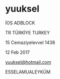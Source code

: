 # yuuksel

İOS ADBLOCK

TR TÜRKİYE TURKEY

15 Cemaziyelevvel 1438 

12 Feb 2017

yuuksel@hotmail.com

ESSELAMUALEYKÜM